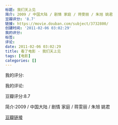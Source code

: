 ```yaml
---
标题: 我们天上见
简介: 2009 / 中国大陆 / 剧情 家庭 / 蒋雯丽 / 朱旭 姚君
豆瓣评分: '8.7'
链接: https://movie.douban.com/subject/3732800/
创建时间: '2011-02-06 03:02:29'
我的评分:
标签:
评论:
date: 2011-02-06 03:02:29
title: 看了电影 - 我们天上见
tags: [电影]
categories: []
---
```


我的评分:

我的评论:

豆瓣评分:8.7

简介:2009 / 中国大陆 / 剧情 家庭 / 蒋雯丽 / 朱旭 姚君

[豆瓣链接](https://movie.douban.com/subject/3732800/)

